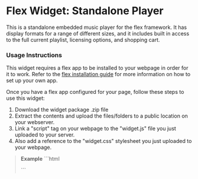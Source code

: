 Flex Widget: Standalone Player
=============

This is a standalone embedded music player for the flex framework. It has display formats for a range of different sizes, and it includes built in access to the full current playlist, licensing options, and shopping cart.

### Usage Instructions

This widget requires a flex app to be installed to your webpage in order for it to work. Refer to the [flex installation guide](http://www.beatbrokerz.com/flex/start) for more information on how to set up your own app.

Once you have a flex app configured for your page, follow these steps to use this widget:

1. Download the widget package .zip file
2. Extract the contents and upload the files/folders to a public location on your webserver.
3. Link a "script" tag on your webpage to the "widget.js" file you just uploaded to your server.
4. Also add a reference to the "widget.css" stylesheet you just uploaded to your webpage.
 
> **Example** ```html
> <script type="text/javascript" src="/path/to/widget.js"></script>
> <link rel="stylesheet" type="text/css" href="/path/to/widget.css" />
> ```

